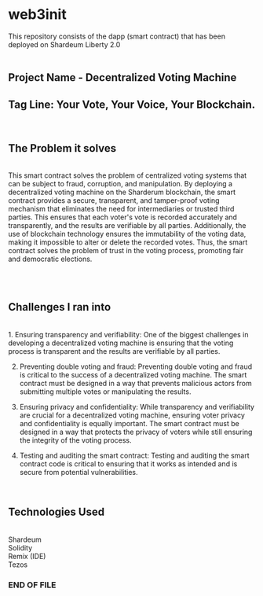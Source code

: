 # web3init

This repository consists of the dapp (smart contract) that has been deployed on Shardeum Liberty 2.0 <br><br>

<h2>Project Name - Decentralized Voting Machine</h2>

<h2>Tag Line: Your Vote, Your Voice, Your Blockchain.</h2><br>

<h2>The Problem it solves</h2><br>
This smart contract solves the problem of centralized voting systems that can be subject to fraud, corruption, and manipulation. By deploying a decentralized voting machine on the Sharderum blockchain, the smart contract provides a secure, transparent, and tamper-proof voting mechanism that eliminates the need for intermediaries or trusted third parties. This ensures that each voter's vote is recorded accurately and transparently, and the results are verifiable by all parties. Additionally, the use of blockchain technology ensures the immutability of the voting data, making it impossible to alter or delete the recorded votes. Thus, the smart contract solves the problem of trust in the voting process, promoting fair and democratic elections.

<br><br>

<h2>Challenges I ran into</h2><br>
1. Ensuring transparency and verifiability: One of the biggest challenges in developing a decentralized voting machine is ensuring that the voting process is transparent and the results are verifiable by all parties. 

2. Preventing double voting and fraud: Preventing double voting and fraud is critical to the success of a decentralized voting machine. The smart contract must be designed in a way that prevents malicious actors from submitting multiple votes or manipulating the results. 

3. Ensuring privacy and confidentiality: While transparency and verifiability are crucial for a decentralized voting machine, ensuring voter privacy and confidentiality is equally important. The smart contract must be designed in a way that protects the privacy of voters while still ensuring the integrity of the voting process.

4. Testing and auditing the smart contract: Testing and auditing the smart contract code is critical to ensuring that it works as intended and is secure from potential vulnerabilities.

<br>

<h2>Technologies Used</h2><br>
Shardeum <br>
Solidity <br>
Remix (IDE) <br>
Tezos <br>



<h3>END OF FILE</h3>
